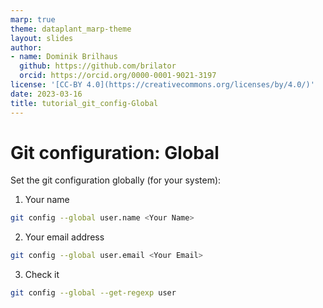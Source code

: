 ```yaml
---
marp: true
theme: dataplant_marp-theme
layout: slides
author:
- name: Dominik Brilhaus
  github: https://github.com/brilator
  orcid: https://orcid.org/0000-0001-9021-3197
license: '[CC-BY 4.0](https://creativecommons.org/licenses/by/4.0/)'
date: 2023-03-16
title: tutorial_git_config-Global
---
```


# Git configuration: Global

Set the git configuration globally (for your system):

1. Your name

```bash
git config --global user.name <Your Name>
```

2. Your email address

```bash
git config --global user.email <Your Email>
```

3. Check it

```bash
git config --global --get-regexp user
```
